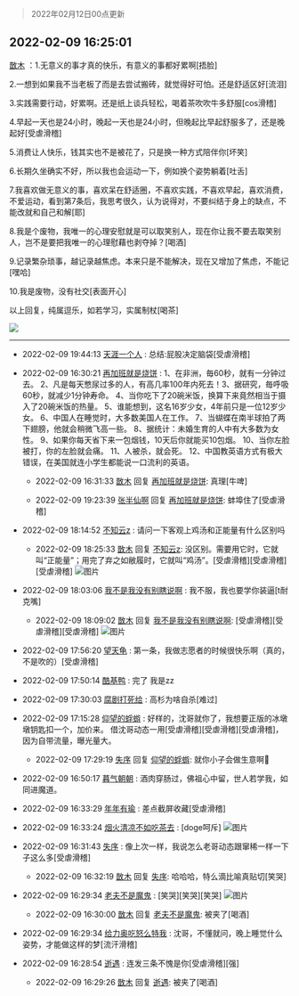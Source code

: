 > 2022年02月12日00点更新
<link rel="stylesheet" href="https://cdn.jsdelivr.net/gh/taotie6/sampleJSON@main/css/photo_show.css">
<meta name="referrer" content="no-referrer" />


 ## 2022-02-09 16:25:01 

 [㪚木](https://www.coolapk.com/feed/33417923?shareKey=Y2NkZmY2Y2I5MTQxNjIwMzgyYjk~) ：1.无意义的事才真的快乐，有意义的事都好累啊[捂脸]

2.一想到如果我不当老板了而是去尝试搬砖，就觉得好可怕。还是舒适区好[流泪]

3.实践需要行动，好累啊。还是纸上谈兵轻松，喝着茶吹吹牛多舒服[cos滑稽]

4.早起一天也是24小时，晚起一天也是24小时<!--break-->，但晚起比早起舒服多了，还是晚起好[受虐滑稽]

5.消费让人快乐，钱其实也不是被花了，只是换一种方式陪伴你[坏笑]

6.长期久坐确实不好，所以我也会运动一下，例如换个姿势躺着[吐舌]

7.我喜欢做无意义的事，喜欢呆在舒适圈，不喜欢实践，不喜欢早起，喜欢消费，不爱运动，看到第7条后，我思考很久，认为说得对，不要纠结于身上的缺点，不能改就和自己和解[耶]

8.我是个废物，我唯一的心理安慰就是可以取笑别人，现在你让我不要去取笑别人，岂不是要把我唯一的心理慰藉也剥夺掉？[喝酒]

9.记录繁杂琐事，越记录越焦虑。本来只是不能解决，现在又增加了焦虑，不能记[嘿哈]

10.我是废物，没有社交[表面开心]

以上回复，纯属逗乐，如若学习，实属制杖[喝茶] 

<div class="album">
<img class="img-item" src="https://image.coolapk.com/feed/2022/0209/16/1081091_111d069d_5100_5604_521@180x122.gif" />
</div>

 ------- 

- 2022-02-09 19:44:13 [天涯一个人](uid=3225865) : 总结:屁股决定脑袋[受虐滑稽] 

- 2022-02-09 16:30:21 [再加班就是烧饼](uid=2281677) : 1、在非洲，毎60秒，就有一分钟过去。
2、凡是每天憋尿过多的人，有高几率100年内死去！3、据研究，毎呼吸60秒，就减少1分钟寿命。
4、当你吃下了20碗米饭，换算下来竟然相当于摄入了20碗米饭的热量。
5、谁能想到，这名16岁少女，4年前只是一位12岁少女。<!--break-->
6、中国人在睡觉时，大多数美国人在工作。
7、当蝴蝶在南半球拍了两下翅膀，他就会稍微飞高一些。
8、据统计：未婚生育的人中有大多数为女性。
9、如果你每天省下来一包烟钱，10天后你就能买10包烟。
10、当你左脸被打，你的左脸就会痛。
11、人被杀，就会死。
12、中国教英语方式有极大错误，在美国就连小学生都能说一口流利的英语。 

    - 2022-02-09 16:31:33 [㪚木](uid=1081091) 回复 [再加班就是烧饼](uid=2281677): 真理[牛啤] 

    - 2022-02-09 19:23:39 [张半仙啊](uid=2360908) 回复 [再加班就是烧饼](uid=2281677): 蚌埠住了[受虐滑稽] 

- 2022-02-09 18:14:52 [不知云z](uid=5657858) : 请问一下客观上鸡汤和正能量有什么区别吗 

    - 2022-02-09 18:25:33 [㪚木](uid=1081091) 回复 [不知云z](uid=5657858): 没区别。需要用它时，它就叫“正能量”；用完了弃之如敝履时，它就叫“鸡汤”。[受虐滑稽][受虐滑稽][受虐滑稽] ![图片](https://image.coolapk.com/feed/2022/0209/18/1081091_e38ce4a7_2331_5931_853@500x289.gif)

- 2022-02-09 18:03:06 [我不是我没有别瞎说啊](uid=2231912) : 我不服，我也要学你装逼[t耐克嘴] 

    - 2022-02-09 18:09:02 [㪚木](uid=1081091) 回复 [我不是我没有别瞎说啊](uid=2231912): [受虐滑稽][受虐滑稽][受虐滑稽] ![图片](https://image.coolapk.com/feed/2022/0209/18/1081091_67ee01a9_1341_1325_293@320x236.gif)

- 2022-02-09 17:56:20 [望天龟](uid=1618563) : 第一条，我做志愿者的时候很快乐啊（真的，不是吹的）[受虐滑稽] 

- 2022-02-09 17:50:14 [酷基鸭](uid=2602889) : 完了 我是zz 

- 2022-02-09 17:30:03 [腐剧打死给](uid=1391153) : 高杉为啥自杀[难过] 

- 2022-02-09 17:15:28 [仰望的蜉蝣](uid=429865) : 好样的，沈哥就你了，我想要正版的冰墩墩钥匙扣一个，加价来。
借沈哥动态一用[受虐滑稽][受虐滑稽][受虐滑稽]，因为自带流量，曝光量大。 

    - 2022-02-09 17:29:19 [失序](uid=1009107) 回复 [仰望的蜉蝣](uid=429865): 就你小子会做生意啊🤺 

- 2022-02-09 16:50:17 [暮气朝朝](uid=1273932) : 酒肉穿肠过，佛祖心中留，世人若学我，如同进魔道。 

- 2022-02-09 16:33:29 [年年有瑜](uid=3549248) : 差点截屏收藏[受虐滑稽] 

- 2022-02-09 16:33:24 [烟火清凉不如吃茶去](uid=4279524) : [doge呵斥] ![图片](https://image.coolapk.com/feed/2022/0209/16/4279524_7f86da17_5603_4375_725@984x1647.jpeg)

- 2022-02-09 16:31:43 [失序](uid=1009107) : 像上次一样，我说怎么老哥动态跟窜稀一样一下子这么多[受虐滑稽] 

    - 2022-02-09 16:32:19 [㪚木](uid=1081091) 回复 [失序](uid=1009107): 哈哈哈，特么滴比喻真贴切[笑哭] 

- 2022-02-09 16:29:34 [老夫不是魔鬼](uid=872069) : [笑哭][笑哭][笑哭] ![图片](https://image.coolapk.com/feed/2022/0209/16/872069_334775d0_5372_6595_2@958x8657.jpeg)

    - 2022-02-09 16:30:00 [㪚木](uid=1081091) 回复 [老夫不是魔鬼](uid=872069): 被夹了[喝酒] 

- 2022-02-09 16:29:34 [给力奥吃怒么特我](uid=3878354) : 沈哥，不懂就问，晚上睡觉什么姿势，才能做这样的梦[流汗滑稽] 

- 2022-02-09 16:28:54 [逝遇](uid=2589293) : 连发三条不愧是你[受虐滑稽][强] 

    - 2022-02-09 16:29:26 [㪚木](uid=1081091) 回复 [逝遇](uid=2589293): 被夹了[喝酒] 

